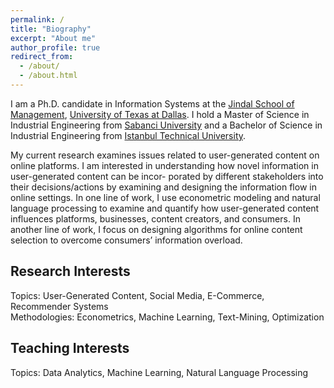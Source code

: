 ```yaml
---
permalink: /
title: "Biography"
excerpt: "About me"
author_profile: true
redirect_from: 
  - /about/
  - /about.html
---
```


I am a Ph.D. candidate in Information Systems at the [Jindal School of Management](https://jindal.utdallas.edu/), [University of Texas at Dallas](https://www.utdallas.edu/). I hold a Master of Science in Industrial Engineering from [Sabanci University](https://ie.sabanciuniv.edu/) and a Bachelor of Science in Industrial Engineering from [Istanbul Technical University](https://end.itu.edu.tr/en).

My current research examines issues related to user-generated content on online platforms. I am interested in understanding how novel information in user-generated content can be incor- porated by different stakeholders into their decisions/actions by examining and designing the information flow in online settings. In one line of work, I use econometric modeling and natural language processing to examine and quantify how user-generated content influences platforms, businesses, content creators, and consumers. In another line of work, I focus on designing algorithms for online content selection to overcome consumers’ information overload.

## Research Interests

Topics: User-Generated Content, Social Media, E-Commerce, Recommender Systems <br> Methodologies: Econometrics, Machine Learning, Text-Mining, Optimization

## Teaching Interests

Topics: Data Analytics, Machine Learning, Natural Language Processing


